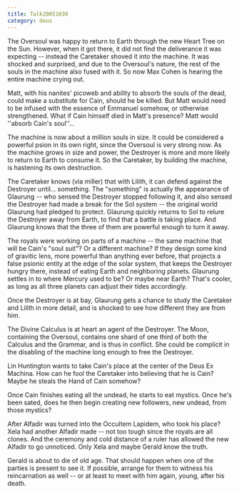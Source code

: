 ```yaml
---
title: Talk20051030
category: deus
---
```

The Oversoul was happy to return to Earth through the new Heart Tree on the Sun. However, when it got there, it did not find the deliverance it was expecting -- instead the Caretaker shoved it into the machine. It was shocked and surprised, and due to the Oversoul's nature, the rest of the souls in the machine also fused with it. So now Max Cohen is hearing the entire machine crying out.

Matt, with his nanites' picoweb and ability to absorb the souls of the dead, could make a substitute for Cain, should he be killed. But Matt would need to be infused with the essence of Emmanuel somehow, or otherwise strengthened. What if Cain himself died in Matt's presence? Matt would ''absorb Cain's soul''...

The machine is now about a million souls in size. It could be considered a powerful psion in its own right, since the Oversoul is very strong now. As the machine grows in size and power, the Destroyer is more and more likely to return to Earth to consume it. So the Caretaker, by building the machine, is hastening its own destruction.

The Caretaker knows (via miller) that with Lilith, it can defend against the Destroyer until... something. The &quot;something&quot; is actually the appearance of Glaurung -- who sensed the Destroyer stopped following it, and also sensed the Destroyer had made a break for the Sol system -- the original world Glaurung had pledged to protect. Glaurung quickly returns to Sol to relure the Destroyer away from Earth, to find that a battle is taking place. And Glaurung knows that the three of them are powerful enough to turn it away.

The royals were working on parts of a machine -- the same machine that will be Cain's &quot;soul suit&quot;? Or a different machine? If they design some kind of gravitic lens, more powerful than anything ever before, that projects a false psionic entity at the edge of the solar system, that keeps the Destroyer hungry there, instead of eating Earth and neighboring planets. Glaurung settles in to where Mercury used to be? Or maybe near Earth? That's cooler, as long as all three planets can adjust their tides accordingly.

Once the Destroyer is at bay, Glaurung gets a chance to study the Caretaker and Lilith in more detail, and is shocked to see how different they are from him.

The Divine Calculus is at heart an agent of the Destroyer. The Moon, containing the Oversoul, contains one shard of one third of both the Calculus and the Grammar, and is thus in conflict. She could be complicit in the disabling of the machine long enough to free the Destroyer.

Lin Huntington wants to take Cain's place at the center of the Deus Ex Machina. How can he fool the Caretaker into believing that he is Cain? Maybe he steals the Hand of Cain somehow?

Once Cain finishes eating all the undead, he starts to eat mystics. Once he's been sated, does he then begin creating new followers, new undead, from those mystics?

After Alfadir was turned into the Occultem Lapidem, who took his place? Xela had another Alfadir made -- not too tough since the royals are all clones. And the ceremony and cold distance of a ruler has allowed the new Alfadir to go unnoticed. Only Xela and maybe Gerald know the truth.

Gerald is about to die of old age. That should happen when one of the parties is present to see it. If possible, arrange for them to witness his reincarnation as well -- or at least to meet with him again, young, after his death.
